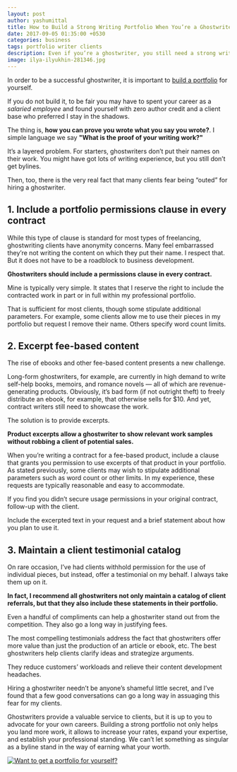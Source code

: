 ```yaml
---
layout: post
author: yashumittal
title: How to Build a Strong Writing Portfolio When You’re a Ghostwriter
date: 2017-09-05 01:35:00 +0530
categories: business
tags: portfolio writer clients
description: Even if you’re a ghostwriter, you still need a strong writing portfolio to show your skill and work to your next client.
image: ilya-ilyukhin-281346.jpg
---
```


In order to be a successful ghostwriter, it is important to [build a portfolio](//codecarrot.net/) for yourself.

If you do not build it, to be fair you may have to spent your career as a *salaried employee* and found yourself with zero author credit and a client base who preferred I stay in the shadows.

The thing is, **how you can prove you wrote what you say you wrote?**. I simple language we say **"What is the proof of your writing work?"**

It’s a layered problem. For starters, ghostwriters don’t put their names on their work. You might have got lots of writing experience, but you still don’t get bylines.

Then, too, there is the very real fact that many clients fear being “outed” for hiring a ghostwriter.

## 1. Include a portfolio permissions clause in every contract

While this type of clause is standard for most types of freelancing, ghostwriting clients have anonymity concerns. Many feel embarrassed they’re not writing the content on which they put their name. I respect that. But it does not have to be a roadblock to business development.

**Ghostwriters should include a permissions clause in every contract.**

Mine is typically very simple. It states that I reserve the right to include the contracted work in part or in full within my professional portfolio.

That is sufficient for most clients, though some stipulate additional parameters. For example, some clients allow me to use their pieces in my portfolio but request I remove their name. Others specify word count limits.

## 2. Excerpt fee-based content

The rise of ebooks and other fee-based content presents a new challenge.

Long-form ghostwriters, for example, are currently in high demand to write self-help books, memoirs, and romance novels — all of which are revenue-generating products. Obviously, it’s bad form (if not outright theft) to freely distribute an ebook, for example, that otherwise sells for $10. And yet, contract writers still need to showcase the work.

The solution is to provide excerpts.

**Product excerpts allow a ghostwriter to show relevant work samples without robbing a client of potential sales.**

When you’re writing a contract for a fee-based product, include a clause that grants you permission to use excerpts of that product in your portfolio. As stated previously, some clients may wish to stipulate additional parameters such as word count or other limits. In my experience, these requests are typically reasonable and easy to accommodate.

If you find you didn’t secure usage permissions in your original contract, follow-up with the client.

Include the excerpted text in your request and a brief statement about how you plan to use it.

## 3. Maintain a client testimonial catalog

On rare occasion, I’ve had clients withhold permission for the use of individual pieces, but instead, offer a testimonial on my behalf. I always take them up on it.

**In fact, I recommend all ghostwriters not only maintain a catalog of client referrals, but that they also include these statements in their portfolio.**

Even a handful of compliments can help a ghostwriter stand out from the competition. They also go a long way in justifying fees.

The most compelling testimonials address the fact that ghostwriters offer more value than just the production of an article or ebook, etc. The best ghostwriters help clients clarify ideas and strategize arguments.

They reduce customers’ workloads and relieve their content development headaches.

Hiring a ghostwriter needn’t be anyone’s shameful little secret, and I’ve found that a few good conversations can go a long way in assuaging this fear for my clients.

Ghostwriters provide a valuable service to clients, but it is up to you to advocate for your own careers. Building a strong portfolio not only helps you land more work, it allows to increase your rates, expand your expertise, and establish your professional standing. We can’t let something as singular as a byline stand in the way of earning what your worth.

[![Want to get a portfolio for yourself?](//cdn.codecarrot.net/images/want-a-portfolio-website-promo.png)](//codecarrot.net/)
